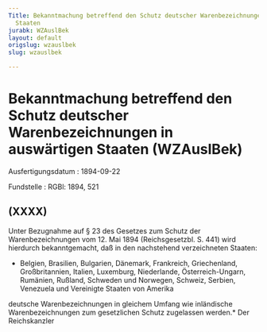 ```yaml
---
Title: Bekanntmachung betreffend den Schutz deutscher Warenbezeichnungen in auswärtigen
  Staaten
jurabk: WZAuslBek
layout: default
origslug: wzauslbek
slug: wzauslbek

---
```


# Bekanntmachung betreffend den Schutz deutscher Warenbezeichnungen in auswärtigen Staaten (WZAuslBek)

Ausfertigungsdatum
:   1894-09-22

Fundstelle
:   RGBl: 1894, 521



## (XXXX)

Unter Bezugnahme auf § 23 des Gesetzes zum Schutz der
Warenbezeichnungen vom 12. Mai 1894 (Reichsgesetzbl. S. 441) wird
hierdurch bekanntgemacht, daß in den nachstehend verzeichneten
Staaten:

*   Belgien, Brasilien, Bulgarien, Dänemark, Frankreich, Griechenland,
    Großbritannien, Italien, Luxemburg, Niederlande, Österreich-Ungarn,
    Rumänien, Rußland, Schweden und Norwegen, Schweiz, Serbien, Venezuela
    und Vereinigte Staaten von Amerika



deutsche Warenbezeichnungen in gleichem Umfang wie inländische
Warenbezeichnungen zum gesetzlichen Schutz zugelassen werden.\*
Der Reichskanzler

